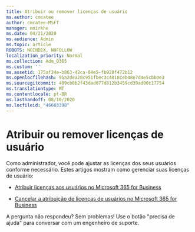 ```yaml
---
title: Atribuir ou remover licenças de usuário
ms.author: cmcatee
author: cmcatee-MSFT
manager: mnirkhe
ms.date: 04/21/2020
ms.audience: Admin
ms.topic: article
ROBOTS: NOINDEX, NOFOLLOW
localization_priority: Normal
ms.collection: Adm_O365
ms.custom: ''
ms.assetid: 175af24e-b863-42ca-84e5-fb920f472b12
ms.openlocfilehash: 95a2dea28c951fbec3c4818ceb48e7d4e5cbb0e3
ms.sourcegitcommit: 409cb0b2f43dad077d812b3459cd39ad00c17754
ms.translationtype: MT
ms.contentlocale: pt-BR
ms.lasthandoff: 08/10/2020
ms.locfileid: "46603398"
---
```

# <a name="assign-or-remove-user-licenses"></a>Atribuir ou remover licenças de usuário

Como administrador, você pode ajustar as licenças dos seus usuários conforme necessário. Estes artigos mostram como gerenciar suas licenças de usuário:
  
- [Atribuir licenças aos usuários no Microsoft 365 for Business](https://docs.microsoft.com/azure/active-directory/fundamentals/license-users-groups?context=azure/active-directory/users-groups-roles/context/ugr-context)

- [Cancelar a atribuição de licenças de usuários no Microsoft 365 for Business](https://docs.microsoft.com/azure/active-directory/fundamentals/license-users-groups?context=azure/active-directory/users-groups-roles/context/ugr-context#remove-a-license)

A pergunta não respondeu? Sem problemas! Use o botão "precisa de ajuda" para conversar com um engenheiro de suporte.